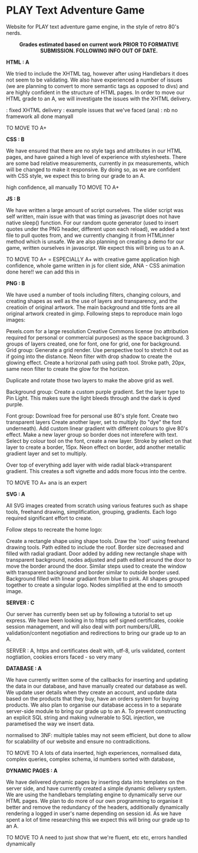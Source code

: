# PLAY Text Adventure Game

Website for PLAY text adventure game engine, in the style of retro 80's nerds.

<center><b> Grades estimated based on current work PRIOR TO FORMATIVE SUBMISSION. FOLLOWING INFO OUT OF DATE. </center></b>

<b> HTML : A </b>

We tried to include the XHTML tag, however after using Handlebars it does not seem to be validating. We also have experienced a number of issues (we are planning to convert to more semantic tags as opposed to divs) and are highly confident in the structure of HTML pages. 
     In order to move our HTML grade to an A, we will investigate the issues with the XHTML delivery. 
     
 : fixed XHTML delivery 
 : example issues that we've faced (ana)
 : nb no framework all done manyall
 
 TO MOVE TO A+

<b> CSS : B </b> 

We have ensured that there are no style tags and attributes in our HTML pages, and have gained a high level of experience with stylesheets. There are some bad relative measurements, currently in px measurements, which will be changed to make it responsive.  By doing so, as we are confident with CSS style, we expect this to bring our grade to an A. 

high confidence, all manually
TO MOVE TO A+

<b> JS : B </b>

We have written a large amount of script ourselves. The slider script was self written, main issue with that was timing as javascript does not have native sleep() function. For our random quote generator (used to insert quotes under the PNG header, different upon each reload), we added a text file to pull quotes from, and we currently changing it from HTMLinner method which is unsafe. We are also planning on creating a demo for our game, written ourselves in javascript. We expect this will bring us to an A. 

TO MOVE TO A+ = ESPECIALLY A+ with creative game application 
high confidence, whole game written in js for client side, 
ANA - CSS animation done here!! we can add this in

<b> PNG : B </b>

We have used a number of tools including filters, changing colours, and creating shapes as well as the use of layers and transparency, and the creatioin of original artwork. The main background and title fonts are all original artwork created in gimp. Following steps to reproduce main logo images:

Pexels.com for a large resolution Creative Commons license (no attribution required for personal or commercial purposes) as the space background. 3 groups of layers created, one for font, one for grid, one for background.
Grid group:
Generate a grid render.
Use perspective tool to stretch it out as if going into the distance.
Neon filter with drop shadow to create the glowing effect.
Create a horizonal path using path tool. 
Stroke path, 20px, same neon filter to create the glow for the horizon.

Duplicate and rotate those two layers to make the above grid as well.

Background group:
Create a custom purple gradient.
Set the layer type to Pin Light.
This makes sure the light bleeds through and the dark is dyed purple.

Font group:
Download free for personal use 80's style font.
Create two transparent layers
Create another layer, set to multiply (to "dye" the font underneath).
Add custom linear gradient with different colours to give 80's effect.
Make a new layer group so border does not interefere with text.
Select by colour tool on the font, create a new layer.
Stroke by select on that layer to create a border, 15px.
Neon effect on border, add another metallic gradient layer and set to multiply.

Over top of everything add layer with wide radial black->transparent gradient.
This creates a soft vignette and adds more focus into the centre. 


TO MOVE TO A+ 
ana is an expert

<b> SVG : A </b>

All SVG images created from scratch using various features such as shape tools, freehand drawing, simplification, grouping, gradients. Each logo required significant effort to create. 

Follow steps to recreate the home logo: 

Create a rectangle shape using shape tools. Draw the 'roof' using freehand drawing tools. Path edited to include the roof. Border size decreased and filled with radial gradiant. Door added by adding new rectangle shape with transparent background, nodes adjusted and path edited around the door to move the border around the door. Similar steps used to create the window with transparent background and border similar to outside border used. Background filled with linear gradiant from blue to pink. All shapes grouped together to create a singular logo. Nodes simplified at the end to smooth image. 

<b> SERVER : C </b>

Our server has currently been set up by following a tutorial to set up express. We have been looking in to https self signed certificates, cookie session management, and will also deal with port numbers/URL validation/content negotiation and redirections to bring our grade up to an A. 


SERVER : A, https and certificates dealt with, utf-8, urls validated, content nogtiation, cookies
     errors faced - so very many

<b> DATABASE : A </b> 

We have currently written some of the callbacks for inserting and updating the data in our database, and have manually created our database as well. We update user details when they create an account, and update data based on the products that they buy, have an orders system for buying products. We also plan to organise our database access in to a separate server-side module to bring our grade up to an A. To prevent constructing an explicit SQL string and making vulnerable to SQL injection, we parametised the way we insert data.
     
normalised to 3NF: multiple tables may not seem efficient, but done to allow for scalability of our website and ensure  no contradicitions. 

TO MOVE TO A lots of data inserted, high experiences, normalised data, complex queries, complex schema, id numbers sorted with database, 

<b> DYNAMIC PAGES : A </b>

We have delivered dynamic pages by inserting data into templates on the server side, and have currently created a simple dynamic delivery system. We are using the handlebars templating engine to dynamically serve our HTML pages. We plan to do more of our own programming to organise it better and remove the redundancy of the headers, additionally dynamically rendering a logged in user's name depending on session id. As we have spent a lot of time researching this we expect this will bring our grade up to an A.

TO MOVE TO A need to just show that we're fluent, etc etc, errors handled dynamically  
